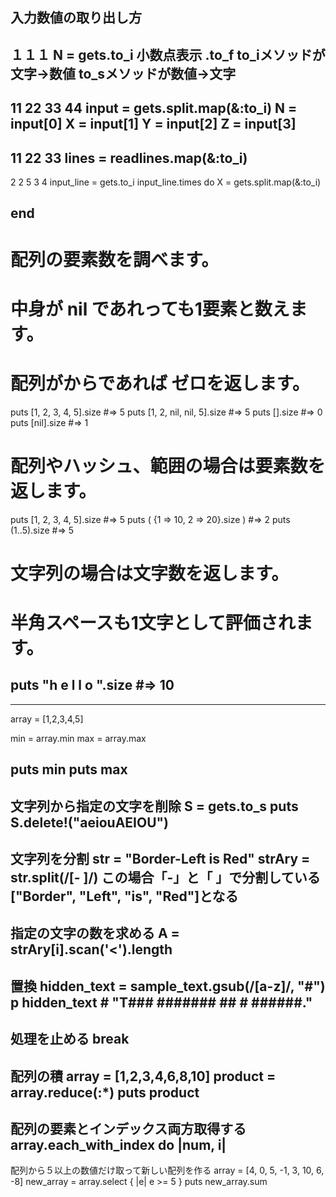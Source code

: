 ## 入力数値の取り出し方
１１１
N = gets.to_i
小数点表示
.to_f
to_iメソッドが文字→数値
to_sメソッドが数値→文字
---
11 22 33 44
input = gets.split.map(&:to_i)
N = input[0]
X = input[1]
Y = input[2]
Z = input[3]
---
11
22
33
lines = readlines.map(&:to_i)
---
2
2 5
3 4
input_line = gets.to_i
input_line.times do
  X = gets.split.map(&:to_i)

end
---
# 配列の要素数を調べます。
# 中身が nil であれっても1要素と数えます。
# 配列がからであれば ゼロを返します。
puts [1, 2, 3, 4, 5].size #=> 5
puts [1, 2, nil, nil, 5].size #=> 5
puts [].size #=> 0
puts [nil].size #=> 1
# 配列やハッシュ、範囲の場合は要素数を返します。
puts [1, 2, 3, 4, 5].size #=> 5
puts ( {1 => 10, 2 => 20}.size ) #=> 2
puts (1..5).size #=> 5
# 文字列の場合は文字数を返します。
# 半角スペースも1文字として評価されます。
puts "h e l l o ".size #=> 10
---

---
array = [1,2,3,4,5]

min = array.min
max = array.max

puts min
puts max
---
文字列から指定の文字を削除
S = gets.to_s
puts S.delete!("aeiouAEIOU")
---
文字列を分割
str = "Border-Left is Red"
strAry = str.split(/[- ]/)
この場合「-」と「 」で分割している
["Border", "Left", "is", "Red"]となる
---
指定の文字の数を求める
    A = strAry[i].scan('<').length
---
置換
hidden_text = sample_text.gsub(/[a-z]/, "#")
p hidden_text # "T### ####### ## # ######."
---
処理を止める
break
---
配列の積
array = [1,2,3,4,6,8,10]
product = array.reduce(:*)
puts product
---
配列の要素とインデックス両方取得する
array.each_with_index do |num, i|
---
配列から５以上の数値だけ取って新しい配列を作る
array = [4, 0, 5, -1, 3, 10, 6, -8]
new_array = array.select { |e| e >= 5 }
puts new_array.sum
